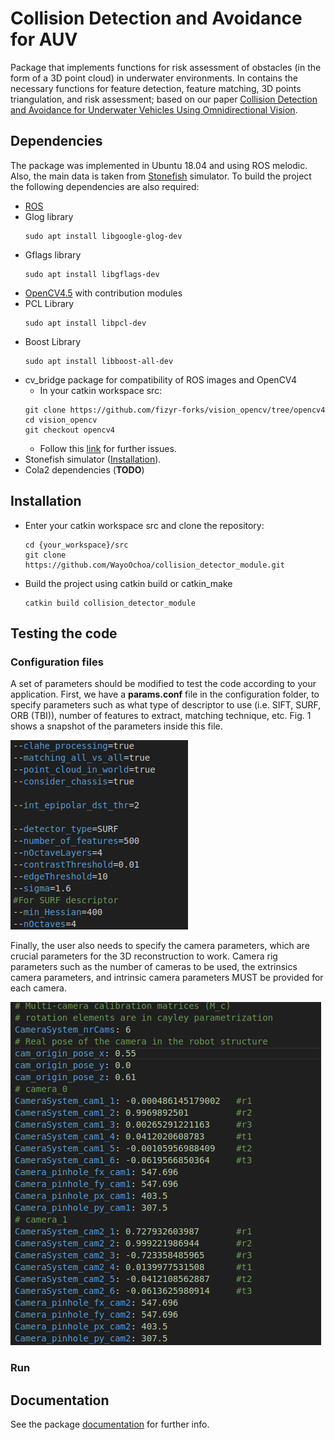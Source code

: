 # Collision Detection and Avoidance for AUV
Package that implements functions for risk assessment of obstacles (in the form of a 3D point cloud) in underwater environments. In contains the necessary functions for feature detection, feature matching, 3D points triangulation, and risk assessment; based on our paper [Collision Detection and Avoidance for Underwater Vehicles Using Omnidirectional Vision](https://doi.org/10.3390/s22145354).

## Dependencies
The package was implemented in Ubuntu 18.04 and using ROS melodic. Also, the main data is taken from [Stonefish](https://stonefish.readthedocs.io/en/latest/) simulator. To build the project the following dependencies are also required:
 - [ROS](https://wiki.ros.org/Installation/Ubuntu)
 - Glog library
    ```console
    sudo apt install libgoogle-glog-dev
    ```
 - Gflags library
    ```console
    sudo apt install libgflags-dev
    ```
 - [OpenCV4.5](https://gist.github.com/kleysonr/c0752306bb6c021a1ff3c448996636ee) with contribution modules
 - PCL Library
    ```console
    sudo apt install libpcl-dev
    ```
 - Boost Library
    ```console
    sudo apt install libboost-all-dev
    ```
 - cv_bridge package for compatibility of ROS images and OpenCV4
    - In your catkin workspace src:
    ```console
    git clone https://github.com/fizyr-forks/vision_opencv/tree/opencv4
    cd vision_opencv
    git checkout opencv4
    ```
    - Follow this [link](https://stackoverflow.com/questions/63345411/ros-question-how-to-compile-custom-cv-bridge-with-opencv4-correctly) for further issues.
 - Stonefish simulator ([Installation](https://stonefish.readthedocs.io/en/latest/install.html)).
 - Cola2 dependencies (**TODO**)

## Installation
- Enter your catkin workspace src and clone the repository:
  ```console
  cd {your_workspace}/src
  git clone https://github.com/WayoOchoa/collision_detector_module.git
  ```
- Build the project using catkin build or catkin_make
  ```console
  catkin build collision_detector_module
  ```

## Testing the code
### Configuration files
A set of parameters should be modified to test the code according to your application. First, we have a **params.conf** file in the configuration folder, to specify parameters such as what type of descriptor to use (i.e. SIFT, SURF, ORB (TBI)), number of features to extract, matching technique, etc. Fig. 1 shows a snapshot of the parameters inside this file.

![Fig 1. params.conf file snapshot.](./imgs/conf-file.png)

Finally, the user also needs to specify the camera parameters, which are crucial parameters for the 3D reconstruction to work. Camera rig parameters such as the number of cameras to be used, the extrinsics camera parameters, and intrinsic camera parameters MUST be provided for each camera.

![Fig 2. Camera rig parameters specification.](./imgs/cam-settings.png)

### Run

## Documentation
See the package [documentation](https://wayoochoa.github.io/collision_detector_module/) for further info.

